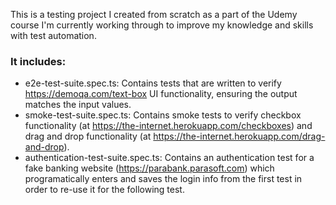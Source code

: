 This is a testing project I created from scratch as a part of the Udemy course I'm currently working through to improve my knowledge and skills with test automation.

### It includes: ###
* e2e-test-suite.spec.ts: Contains tests that are written to verify https://demoqa.com/text-box UI functionality, ensuring the output matches the input values. 
* smoke-test-suite.spec.ts: Contains smoke tests to verify checkbox functionality (at https://the-internet.herokuapp.com/checkboxes) and drag and drop functionality (at https://the-internet.herokuapp.com/drag-and-drop).
* authentication-test-suite.spec.ts: Contains an authentication test for a fake banking website (https://parabank.parasoft.com) which programatically enters and saves the login info from the first test in order to re-use it for the following test.
